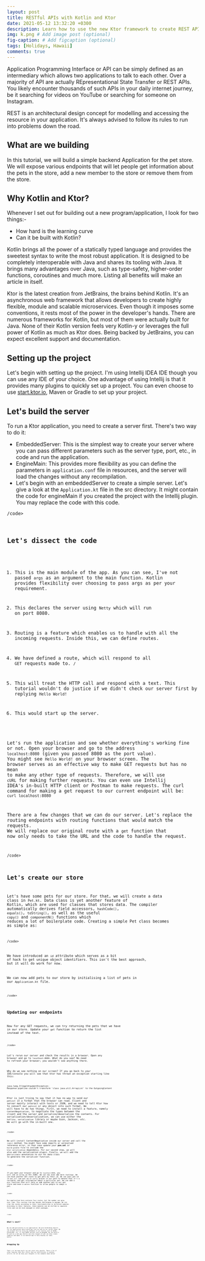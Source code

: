 ```yaml
---
layout: post
title: RESTful APIs with Kotlin and Ktor
date: 2021-05-12 13:32:20 +0300
description: Learn how to use the new Ktor framework to create REST APIs.
img: k.png # Add image post (optional)
fig-caption: # Add figcaption (optional)
tags: [Holidays, Hawaii]
comments: true
---
```


Application Programming Interface or API can be simply
defined as an intermediary which allows two applications to
talk to each other. Over a majority of API are actually
REpresentational State Transfer or REST APIs. You likely
encounter thousands of such APIs in your daily internet
journey, be it searching for videos on YouTube or searching
for someone on Instagram.

REST is an architectural design concept for modelling
and accessing the resource in your application. It's
always advised to follow its rules to run into problems
down the road.

## What are we building
In this tutorial, we will build a simple backend Application
for the pet store. We will expose various endpoints that
will let people get information about the pets in the store,
add a new member to the store or remove them from the store.

## Why Kotlin and Ktor?
Whenever I set out for building out a new
program/application, I look for two things:-

* How hard is the learning curve
* Can it be built with Kotlin?

Kotlin brings all the power of a statically typed language
and provides the sweetest syntax to write the most robust
application. It is designed to be completely interoperable
with Java and shares its tooling with Java. It brings many
advantages over Java, such as type-safety, higher-order
functions, coroutines and much more. Listing all benefits
will make an article in itself.

Ktor is the latest creation from JetBrains, the brains
behind Kotlin. It's an asynchronous web framework that
allows developers to create highly flexible, module and
scalable microservices. Even though it imposes some
conventions, it rests most of the power in the developer's
hands. There are numerous frameworks for Kotlin, but most of
them were actually built for Java. None of their Kotlin
version feels very Kotlin-y or leverages the full power of
Kotlin as much as Ktor does. Being backed by JetBrains, you
can expect excellent support and documentation.

## Setting up the project
Let's begin with setting up the project. I'm using Intellij
IDEA IDE though you can use any IDE of your choice. One
advantage of using Intellij is that it provides many plugins
to quickly set up a project. You can even choose to use [start.ktor.io][ktor-start], Maven or Gradle to set up your project.

## Let's build the server
To run a Ktor application, you need to create a server
first. There's two way to do it:

<!-- ![I and My friends]({{site.baseurl}}/static/img/we-in-rest.jpg) -->

* EmbeddedServer: This is the simplest way to create your server where you can pass different parameters
such as the server type, port, etc., in code and run
the application.
* EngineMain: This provides more flexibility as you
can define the parameters in `application.conf` file in resources, and the server will load the
changes without any recompilation.
* Let's begin with an embeddedServer to create a simple
server. Let's give a look at the `Application.kt`
file in the src directory. It might contain the code for
engineMain if you created the project with the Intellij
plugin. You may replace the code with this code.

<code data-gist-id="60e4bfdf66e7d5e0e32d456eca0f74d3" data-gist-hide-line-numbers="true">/code>

## Let's dissect the code

1. This is the main module of the app. As you can see,
I've not passed `args` as an argument to the
main function. Kotlin provides flexibility over
choosing to pass args as per your requirement.

2. This declares the server using `Netty` which
    will run on port 8080.


3. Routing is a feature which enables us to handle with
    all the incoming requests. Inside this, we can
    define routes.


4. We have defined a route, which will respond to all
    `GET` requests made to. `/`


5. This will treat the HTTP call and respond with a
    text. This tutorial wouldn't do justice if we didn't
    check our server first by replying
    `Hello World!`

6. This would start up the server.

Let's run the application and see whether everything's
working fine or not. Open your browser and go to the
address `localhost:8080` (given you passed 8080 as
the port value). You might see `Hello World!` on your
browser screen. The browser serves as an effective way
to make GET requests but has no mean to make any other
type of requests. Therefore, we will use `cURL` for
making further requests. You can even use Intellij
IDEA's in-built HTTP client or Postman to make requests.
The curl command for making a get request to our current
endpoint will be: `curl localhost:8080`

There are a few changes that we can do our server. Let's
replace the routing endpoints with routing functions
that would match the requests. We will replace our
original route with a `get` function that now only
needs to take the URL and the code to handle the
request.

<code data-gist-id="98264c5624979c580e325ecf5f5c2afd" data-gist-hide-line-numbers="true">/code>

## Let's create our store

Let's have some pets for our store. For that, we will create a
data class in `Pet.kt`. Data class is yet another feature
of Kotlin, which are used for classes that stores data. The
compiler automatically derives field accessors, `hashCode()`,
`equals()`, `toString()`, as well as the useful `copy()` and
`componentN()` functions which reduces a lot of boilerplate code.
Creating a simple Pet class becomes as simple as:

<code data-gist-id="14d45d510d93a1ae718add24e3f5dff5" data-gist-hide-line-numbers="true">/code>

We have introduced an `id` attribute which serves
as a bit of hack to get unique object identifiers. This
isn't the best approach, but it will do work for now.

We can now add pets to our store by initialising a list
of pets in our `Application.kt` file.

<code data-gist-id="8d1c4308641ecaa01cc3b066fe061836" data-gist-hide-line-numbers="true">/code>

## Updating our endpoints

Now for any GET requests, we can try returning the pets that
we have in our store. Update your `get` function to
return the list instead of the text.

<code data-gist-id="11bedc62984605ed090f22f731051fd0" data-gist-hide-line-numbers="true">/code>

Let's rerun our server and check the results in a browser.
Open any browser and go to `localhost:8080`. What do
you see? No need to refresh your browser; you wouldn't see
anything there.

Why do we see nothing on our screen? If you go back to your
IDE/console you will see that ktor has thrown an exception
starting like this:

`java.lang.IllegalArgumentException:`
`Response pipeline couldn't transform 'class
java.util.ArrayList' to the OutgoingContent`

Ktor is just trying to say that it has no way to send our
`petList` in a format that the browser can read. Client
and server mainly interact with texts or JSON, and we need
to tell Ktor how to convert our `petList` or any object into such
format. We will have to do two things. First, we need to
install a feature, namely `ContentNegotiation`, to
negotiate the types between the client and the server and
serialize/deserialize the contents. For
serialization/deserialization, we can use either the
`kotlinx. serialization` library or maybe Gson,
Jackson, etc. We will go with the in-built one.

<code data-gist-id="2341d890661deffd4f3135d0f8564fb7" data-gist-hide-line-numbers="true">/code>

We will install ContentNegotiation inside our server and
call the `json()` method. You might face some imports
or unresolved reference error, in that case update your
<b>pom.xml</b> or `build.gradle` file to include the
`ktor-serialization` dependency. For our second step,
we will also add the serialization plugin. Finally, we will
add the `@Serializable` annotation to our `Pet`
data class to generate the serializer function.

<code data-gist-id="e95f0844f19b2ff0fb054155400371ac" data-gist-hide-line-numbers="true">/code>

If you open your browser and go to `localhost:8080`,
you will see an array of Pet JSONs. We can now even add more
routings. We can have another GET route to get pets by their
id. We can pass pet-id in our url (we put id in curly braces
in our path to denote that it's a variable) and get
information about a particular pet. We can add a `post`
function that will help us add another pet to our pet store
and even a `delete`  function to allow people to adopt
a pet.

<code data-gist-id="64624bf4689319399d6a78d8eb75e45c" data-gist-hide-line-numbers="true">/code>

Our application here contains four routes, but the number
can grow over time. This routing tree may become challenging
to manage. We can club the routes according to their
functionalities in different modules. According to their
features, these modules can be shifted to separate files and
can be even managed in other packages.

<code data-gist-id="4724cfc70e85b2368afd460ebb414001" data-gist-hide-line-numbers="true">/code>


## What's next?

We can add persistence to our application. We were
hardcoding objects for our application which would get lost
as soon as our server stops. We can prevent this by using
any database of our choices such as MySQL, PostgreSQL, etc.
or even NoSQL options such as MongoDB. We can build a UI
such as a web app (Kotlin now also targets JS and can help
create seamless web apps) or an Android app to help display
our data better.

##  Wrapping Up

That's it! We have built our pet store very quickly. There a
lot of other features that Ktor offers that we could discuss
in another article. Do let me know your thoughts in the
comments down below!

[ktor-start]: https://ktor.io/quickstart/generator.html#
